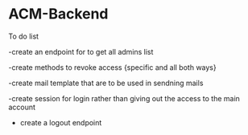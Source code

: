 # ACM-Backend

To do list

-create an endpoint for to get all admins list

-create methods to revoke access {specific and all both ways}

-create mail template that are to be used in sendning mails

-create session for login rather than giving out the access to the main account 
- create  a logout endpoint